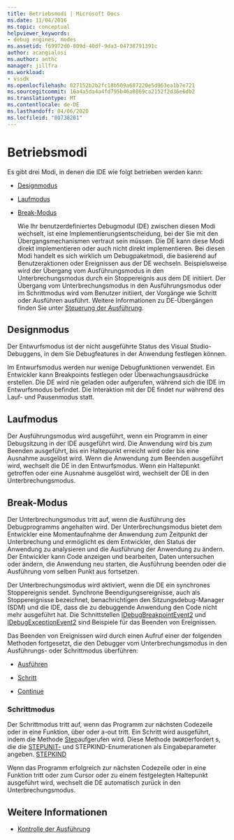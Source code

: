 ```yaml
---
title: Betriebsmodi | Microsoft Docs
ms.date: 11/04/2016
ms.topic: conceptual
helpviewer_keywords:
- debug engines, modes
ms.assetid: f69972d0-809d-40df-9da3-04738791391c
author: acangialosi
ms.author: anthc
manager: jillfra
ms.workload:
- vssdk
ms.openlocfilehash: 027152b2b2fc18b509a687220e5d963ea1b7e721
ms.sourcegitcommit: 16a4a5da4a4fd795b46a0869ca2152f2d36e6db2
ms.translationtype: MT
ms.contentlocale: de-DE
ms.lasthandoff: 04/06/2020
ms.locfileid: "80738281"
---
```

# <a name="operational-modes"></a>Betriebsmodi
Es gibt drei Modi, in denen die IDE wie folgt betrieben werden kann:

- [Designmodus](#vsconoperationalmodesanchor1)

- [Laufmodus](#vsconoperationalmodesanchor2)

- [Break-Modus](#vsconoperationalmodesanchor3)

  Wie Ihr benutzerdefiniertes Debugmodul (DE) zwischen diesen Modi wechselt, ist eine Implementierungsentscheidung, bei der Sie mit den Übergangsmechanismen vertraut sein müssen. Die DE kann diese Modi direkt implementieren oder auch nicht direkt implementieren. Bei diesen Modi handelt es sich wirklich um Debugpaketmodi, die basierend auf Benutzeraktionen oder Ereignissen aus der DE wechseln. Beispielsweise wird der Übergang vom Ausführungsmodus in den Unterbrechungsmodus durch ein Stoppereignis aus dem DE initiiert. Der Übergang vom Unterbrechungsmodus in den Ausführungsmodus oder im Schrittmodus wird vom Benutzer initiiert, der Vorgänge wie Schritt oder Ausführen ausführt. Weitere Informationen zu DE-Übergängen finden Sie unter [Steuerung der Ausführung](../../extensibility/debugger/control-of-execution.md).

## <a name="design-mode"></a><a name="vsconoperationalmodesanchor1"></a>Designmodus
 Der Entwurfsmodus ist der nicht ausgeführte Status des Visual Studio-Debuggens, in dem Sie Debugfeatures in der Anwendung festlegen können.

 Im Entwurfsmodus werden nur wenige Debugfunktionen verwendet. Ein Entwickler kann Breakpoints festlegen oder Überwachungsausdrücke erstellen. Die DE wird nie geladen oder aufgerufen, während sich die IDE im Entwurfsmodus befindet. Die Interaktion mit der DE findet nur während des Lauf- und Pausenmodus statt.

## <a name="run-mode"></a><a name="vsconoperationalmodesanchor2"></a>Laufmodus
 Der Ausführungsmodus wird ausgeführt, wenn ein Programm in einer Debugsitzung in der IDE ausgeführt wird. Die Anwendung wird bis zum Beenden ausgeführt, bis ein Haltepunkt erreicht wird oder bis eine Ausnahme ausgelöst wird. Wenn die Anwendung zum Beenden ausgeführt wird, wechselt die DE in den Entwurfsmodus. Wenn ein Haltepunkt getroffen oder eine Ausnahme ausgelöst wird, wechselt der DE in den Unterbrechungsmodus.

## <a name="break-mode"></a><a name="vsconoperationalmodesanchor3"></a>Break-Modus
 Der Unterbrechungsmodus tritt auf, wenn die Ausführung des Debugprogramms angehalten wird. Der Unterbrechungsmodus bietet dem Entwickler eine Momentaufnahme der Anwendung zum Zeitpunkt der Unterbrechung und ermöglicht es dem Entwickler, den Status der Anwendung zu analysieren und die Ausführung der Anwendung zu ändern. Der Entwickler kann Code anzeigen und bearbeiten, Daten untersuchen oder ändern, die Anwendung neu starten, die Ausführung beenden oder die Ausführung vom selben Punkt aus fortsetzen.

 Der Unterbrechungsmodus wird aktiviert, wenn die DE ein synchrones Stoppereignis sendet. Synchrone Beendigungsereignisse, auch als Stoppereignisse bezeichnet, benachrichtigen den Sitzungsdebug-Manager (SDM) und die IDE, dass die zu debuggende Anwendung den Code nicht mehr ausgeführt hat. Die Schnittstellen [IDebugBreakpointEvent2](../../extensibility/debugger/reference/idebugbreakpointevent2.md) und [IDebugExceptionEvent2](../../extensibility/debugger/reference/idebugexceptionevent2.md) sind Beispiele für das Beenden von Ereignissen.

 Das Beenden von Ereignissen wird durch einen Aufruf einer der folgenden Methoden fortgesetzt, die den Debugger vom Unterbrechungsmodus in den Ausführungs- oder Schrittmodus überführen:

- [Ausführen](../../extensibility/debugger/reference/idebugprocess3-execute.md)

- [Schritt](../../extensibility/debugger/reference/idebugprocess3-step.md)

- [Continue](../../extensibility/debugger/reference/idebugprocess3-continue.md)

### <a name="step-mode"></a><a name="vsconoperationalmodesanchor4"></a>Schrittmodus
 Der Schrittmodus tritt auf, wenn das Programm zur nächsten Codezeile oder in eine Funktion, über oder a-out tritt. Ein Schritt wird ausgeführt, indem die Methode [Step](../../extensibility/debugger/reference/idebugprocess3-step.md)aufgerufen wird. Diese Methode `DWORD`erfordert s, die die [STEPUNIT-](../../extensibility/debugger/reference/stepunit.md) und STEPKIND-Enumerationen als Eingabeparameter angeben. [STEPKIND](../../extensibility/debugger/reference/stepkind.md)

 Wenn das Programm erfolgreich zur nächsten Codezeile oder in eine Funktion tritt oder zum Cursor oder zu einem festgelegten Haltepunkt ausgeführt wird, wechselt die DE automatisch zurück in den Unterbrechungsmodus.

## <a name="see-also"></a>Weitere Informationen
- [Kontrolle der Ausführung](../../extensibility/debugger/control-of-execution.md)
